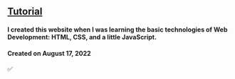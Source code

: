 ## [Tutorial](https://www.youtube.com/watch?v=9-AK7fUXL4k&t=1576s)

#### I created this website when I was learning the basic technologies of Web Development: HTML, CSS, and a little JavaScript.

#### Created on August 17, 2022

✅

